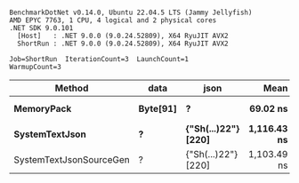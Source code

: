 ```

BenchmarkDotNet v0.14.0, Ubuntu 22.04.5 LTS (Jammy Jellyfish)
AMD EPYC 7763, 1 CPU, 4 logical and 2 physical cores
.NET SDK 9.0.101
  [Host]   : .NET 9.0.0 (9.0.24.52809), X64 RyuJIT AVX2
  ShortRun : .NET 9.0.0 (9.0.24.52809), X64 RyuJIT AVX2

Job=ShortRun  IterationCount=3  LaunchCount=1  
WarmupCount=3  

```
| Method                  | data     | json                | Mean        | Error     | StdDev   | Min         | Max         | Gen0   | Allocated |
|------------------------ |--------- |-------------------- |------------:|----------:|---------:|------------:|------------:|-------:|----------:|
| **MemoryPack**              | **Byte[91]** | **?**                   |    **69.02 ns** |  **4.773 ns** | **0.262 ns** |    **68.82 ns** |    **69.32 ns** | **0.0019** |     **168 B** |
| **SystemTextJson**          | **?**        | **{&quot;Sh(...)22&quot;} [220]** | **1,116.43 ns** | **88.220 ns** | **4.836 ns** | **1,110.96 ns** | **1,120.13 ns** | **0.0019** |     **168 B** |
| SystemTextJsonSourceGen | ?        | {&quot;Sh(...)22&quot;} [220] | 1,103.49 ns | 42.030 ns | 2.304 ns | 1,101.65 ns | 1,106.07 ns | 0.0019 |     168 B |
